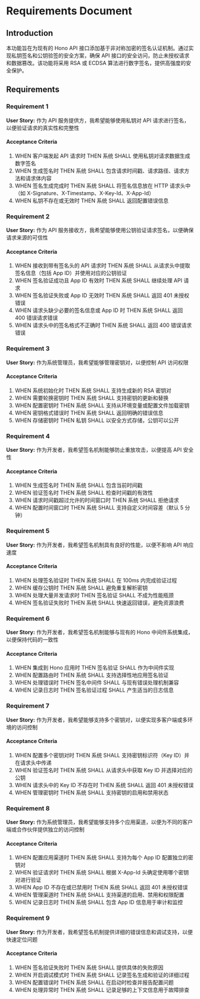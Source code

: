 # Requirements Document

## Introduction

本功能旨在为现有的 Hono API 接口添加基于非对称加密的签名认证机制。通过实现私钥签名和公钥验签的安全方案，确保 API 接口的安全访问，防止未授权请求和数据篡改。该功能将采用 RSA 或 ECDSA 算法进行数字签名，提供高强度的安全保护。

## Requirements

### Requirement 1

**User Story:** 作为 API 服务提供方，我希望能够使用私钥对 API 请求进行签名，以便验证请求的真实性和完整性

#### Acceptance Criteria

1. WHEN 客户端发起 API 请求时 THEN 系统 SHALL 使用私钥对请求数据生成数字签名
2. WHEN 生成签名时 THEN 系统 SHALL 包含请求时间戳、请求路径、请求方法和请求体内容
3. WHEN 签名生成完成时 THEN 系统 SHALL 将签名信息放在 HTTP 请求头中（如 X-Signature、X-Timestamp、X-Key-Id、X-App-Id）
4. WHEN 私钥不存在或无效时 THEN 系统 SHALL 返回配置错误信息

### Requirement 2

**User Story:** 作为 API 服务接收方，我希望能够使用公钥验证请求签名，以便确保请求来源的可信性

#### Acceptance Criteria

1. WHEN 接收到带有签名头的 API 请求时 THEN 系统 SHALL 从请求头中提取签名信息（包括 App ID）并使用对应的公钥验证
2. WHEN 签名验证成功且 App ID 有效时 THEN 系统 SHALL 继续处理 API 请求
3. WHEN 签名验证失败或 App ID 无效时 THEN 系统 SHALL 返回 401 未授权错误
4. WHEN 请求头缺少必要的签名信息或 App ID 时 THEN 系统 SHALL 返回 400 错误请求错误
5. WHEN 请求头中的签名格式不正确时 THEN 系统 SHALL 返回 400 错误请求错误

### Requirement 3

**User Story:** 作为系统管理员，我希望能够管理密钥对，以便控制 API 访问权限

#### Acceptance Criteria

1. WHEN 系统初始化时 THEN 系统 SHALL 支持生成新的 RSA 密钥对
2. WHEN 需要轮换密钥时 THEN 系统 SHALL 支持密钥的更新和替换
3. WHEN 配置密钥时 THEN 系统 SHALL 支持从环境变量或配置文件加载密钥
4. WHEN 密钥格式错误时 THEN 系统 SHALL 返回明确的错误信息
5. WHEN 存储密钥时 THEN 私钥 SHALL 以安全方式存储，公钥可以公开

### Requirement 4

**User Story:** 作为开发者，我希望签名机制能够防止重放攻击，以便提高 API 安全性

#### Acceptance Criteria

1. WHEN 生成签名时 THEN 系统 SHALL 包含当前时间戳
2. WHEN 验证签名时 THEN 系统 SHALL 检查时间戳的有效性
3. WHEN 请求时间戳超过允许的时间窗口时 THEN 系统 SHALL 拒绝请求
4. WHEN 配置时间窗口时 THEN 系统 SHALL 支持自定义时间容差（默认 5 分钟）

### Requirement 5

**User Story:** 作为开发者，我希望签名机制具有良好的性能，以便不影响 API 响应速度

#### Acceptance Criteria

1. WHEN 处理签名验证时 THEN 系统 SHALL 在 100ms 内完成验证过程
2. WHEN 缓存公钥时 THEN 系统 SHALL 避免重复解析密钥
3. WHEN 处理大量并发请求时 THEN 签名验证 SHALL 不成为性能瓶颈
4. WHEN 签名验证失败时 THEN 系统 SHALL 快速返回错误，避免资源浪费

### Requirement 6

**User Story:** 作为开发者，我希望签名机制能够与现有的 Hono 中间件系统集成，以便保持代码的一致性

#### Acceptance Criteria

1. WHEN 集成到 Hono 应用时 THEN 签名验证 SHALL 作为中间件实现
2. WHEN 配置路由时 THEN 系统 SHALL 支持选择性地应用签名验证
3. WHEN 处理错误时 THEN 签名中间件 SHALL 与现有错误处理机制兼容
4. WHEN 记录日志时 THEN 签名验证过程 SHALL 产生适当的日志信息

### Requirement 7

**User Story:** 作为开发者，我希望能够支持多个密钥对，以便实现多客户端或多环境的访问控制

#### Acceptance Criteria

1. WHEN 配置多个密钥对时 THEN 系统 SHALL 支持密钥标识符（Key ID）并在请求头中传递
2. WHEN 验证签名时 THEN 系统 SHALL 从请求头中获取 Key ID 并选择对应的公钥
3. WHEN 请求头中的 Key ID 不存在时 THEN 系统 SHALL 返回 401 未授权错误
4. WHEN 管理密钥时 THEN 系统 SHALL 支持密钥的启用和禁用状态

### Requirement 8

**User Story:** 作为系统管理员，我希望能够支持多个应用渠道，以便为不同的客户端或合作伙伴提供独立的访问控制

#### Acceptance Criteria

1. WHEN 配置应用渠道时 THEN 系统 SHALL 支持为每个 App ID 配置独立的密钥对
2. WHEN 验证请求时 THEN 系统 SHALL 根据 X-App-Id 头确定使用哪个密钥对进行验证
3. WHEN App ID 不存在或已禁用时 THEN 系统 SHALL 返回 401 未授权错误
4. WHEN 管理渠道时 THEN 系统 SHALL 支持渠道的启用、禁用和权限配置
5. WHEN 记录日志时 THEN 系统 SHALL 包含 App ID 信息用于审计和监控

### Requirement 9

**User Story:** 作为开发者，我希望签名机制提供详细的错误信息和调试支持，以便快速定位问题

#### Acceptance Criteria

1. WHEN 签名验证失败时 THEN 系统 SHALL 提供具体的失败原因
2. WHEN 开启调试模式时 THEN 系统 SHALL 记录签名生成和验证的详细过程
3. WHEN 配置错误时 THEN 系统 SHALL 在启动时检查并报告配置问题
4. WHEN 处理异常时 THEN 系统 SHALL 记录足够的上下文信息用于故障排查